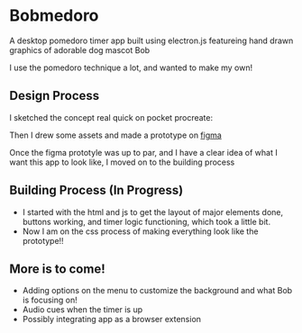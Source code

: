 # Bobmedoro
A desktop pomedoro timer app built using electron.js featureing hand drawn graphics of adorable dog mascot Bob

I use the pomedoro technique a lot, and wanted to make my own!

## Design Process
I sketched the concept real quick on pocket procreate:

Then I drew some assets and made a prototype on [figma](https://www.figma.com/proto/xBUeyIMs7ONq0dBvMAg6Yx/Bob-Themed-Pomedoro-Timer?node-id=6-182&starting-point-node-id=6%3A182&t=4qBGhwr5ebwbll5P-1)

Once the figma prototyle was up to par, and I have a clear idea of what I want this app to look like, I moved on to the building process

## Building Process (In Progress)
- I started with the html and js to get the layout of major elements done, buttons working, and timer logic functioning, which took a little bit. 
- Now I am on the css process of making everything look like the prototype!!

## More is to come! 
- Adding options on the menu to customize the background and what Bob is focusing on!
- Audio cues when the timer is up
- Possibly integrating app as a browser extension
